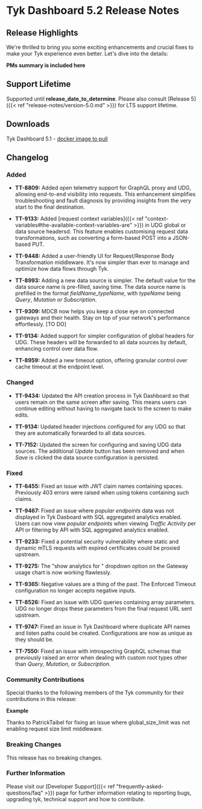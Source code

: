 # Tyk Dashboard 5.2 Release Notes

## Release Highlights

We're thrilled to bring you some exciting enhancements and crucial fixes to make your Tyk experience even better. Let's dive into the details:

**PMs summary is included here**

## Support Lifetime

Supported until **release_date_to_determine**. Please also consult [Release 5]({{< ref "release-notes/version-5.0.md" >}}) for LTS support lifetime.

## Downloads

Tyk Dashboard 5.1 - [docker image to pull](https://hub.docker.com/layers/tykio/tyk-dashboard/v5.1.0/images/sha256-075df4d840b452bfe2aa9bad8f1c1b7ad4ee06a7f5b09d3669f866985b8e2600?tab=vulnerabilities)

## Changelog

### Added

- **TT-8809:** Added open telemetry support for GraphQL proxy and UDG, allowing end-to-end visibility into requests. This enhancement simplifies troubleshooting and fault diagnosis by providing insights from the very start to the final destination.

- **TT-9133:** Added [request context variables]({{< ref "context-variables#the-available-context-variables-are" >}}) in UDG global or data source headersd. This feature enables customising request data transformations, such as converting a form-based POST into a JSON-based PUT.

- **TT-9448:** Added a user-friendly UI for Request/Response Body Transformation middleware. It's now simpler than ever to manage and optimize how data flows through Tyk.

- **TT-8993:** Adding a new data source is simpler. The default value for the data source name is pre-filled, saving time. The data source name is prefilled in the format _fieldName_typeName_, with _typeName_ being _Query_, _Mutation_ _or_ _Subscription_.

- **TT-9309:** MDCB now helps you keep a close eye on connected gateways and their health. Stay on top of your network's performance effortlessly. [TO DO]

- **TT-9134:** Added support for simpler configuration of global headers for UDG. These headers will be forwarded to all data sources by default, enhancing control over data flow.

- **TT-8959:** Added a new timeout option, offering granular control over cache timeout at the endpoint level.

### Changed

- **TT-9434:** Updated the API creation process in Tyk Dashboard so that users remain on the same screen after saving. This means users can continue editing without having to navigate back to the screen to make edits.

- **TT-9134:** Updated header injections configured for any UDG so that they are automatically forwarded to all data sources.

- **TT-7152:** Updated the screen for configuring and saving UDG data sources. The additional _Update_ button has been removed and when _Save_ is clicked the data source configuration is persisted.

### Fixed

- **TT-6455:** Fixed an issue with JWT claim names containing spaces. Previously 403 errors were raised when using tokens containing such claims.

- **TT-9467:** Fixed an issue where _popular endpoints_ data was not displayed in Tyk Dasboard with SQL aggregated analytics enabled. Users can now view _popular endpoints_ when viewing _Traffic Activity_ per API or filtering by API with SQL aggregated analytics enabled.

- **TT-9233:** Fixed a potential security vulnerability where static and dynamic mTLS requests with expired certificates could be proxied upstream.

- **TT-9275:** The "show analytics for <date>" dropdown option on the Gateway usage chart is now working flawlessly.

- **TT-9365:** Negative values are a thing of the past. The Enforced Timeout configuration no longer accepts negative inputs.

- **TT-8526:** Fixed an issue with UDG queries containing array parameters. UDG no longer drops these parameters from the final request URL sent upstream.

- **TT-9747:** Fixed an issue in Tyk Dashboard where duplicate API names and listen paths could be created. Configurations are now as unique as they should be.

- **TT-7550:** Fixed an issue with introspecting GraphQL schemas that previously raised an error when dealing with custom root types other than _Query_, _Mutation_, or _Subscription_.

### Community Contributions

Special thanks to the following members of the Tyk community for their contributions in this release:

**Example**

Thanks to PatrickTaibel for fixing an issue where global_size_limit was not enabling request size limit middleware.

### Breaking Changes

This release has no breaking changes.

### Further Information

Please visit our [Developer Support]({{< ref "frequently-asked-questions/faq" >}}) page for further information relating to reporting bugs, upgrading tyk, technical support and how to contribute.
